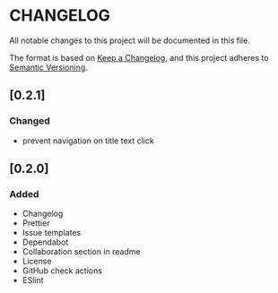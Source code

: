 # CHANGELOG

All notable changes to this project will be documented in this file.

The format is based on [Keep a Changelog](https://keepachangelog.com/en/1.0.0/),
and this project adheres to [Semantic Versioning](https://semver.org/spec/v2.0.0.html).

## [0.2.1]
### Changed
* prevent navigation on title text click

## [0.2.0]
### Added
* Changelog
* Prettier
* Issue templates
* Dependabot
* Collaboration section in readme
* License
* GitHub check actions
* ESlint
